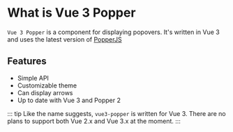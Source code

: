 # What is Vue 3 Popper

`Vue 3 Popper` is a component for displaying popovers. It's written in Vue 3 and uses the latest version of [PopperJS](https://popper.js.org/)

<popper-demo />

## Features

- Simple API
- Customizable theme
- Can display arrows
- Up to date with Vue 3 and Popper 2

::: tip
Like the name suggests, `vue3-popper` is written for Vue 3. There are no plans to support both Vue 2.x and Vue 3.x at the moment.
:::
